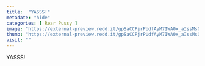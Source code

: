 ```yaml
---
title:  "YASSS!"
metadate: "hide"
categories: [ Rear Pussy ]
image: "https://external-preview.redd.it/gpSaCCPjrPUdfAyM7IWA0x_aIssMsOEqWfkSHfTKsZg.jpg?auto=webp&s=ec964919fd617543e46cad5eaae44cf04e9ef302"
thumb: "https://external-preview.redd.it/gpSaCCPjrPUdfAyM7IWA0x_aIssMsOEqWfkSHfTKsZg.jpg?width=1080&crop=smart&auto=webp&s=72af8697c298581ab34c1828a8ca28ef9c129ace"
visit: ""
---
```

YASSS!
